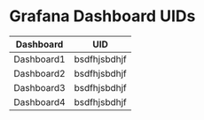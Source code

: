 
# Grafana Dashboard UIDs

| Dashboard | UID |
|-----|------|
| Dashboard1 | bsdfhjsbdhjf |
| Dashboard2 | bsdfhjsbdhjf |
| Dashboard3 | bsdfhjsbdhjf |
| Dashboard4 | bsdfhjsbdhjf |

